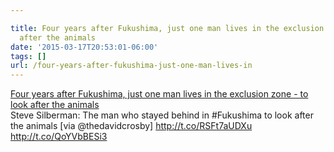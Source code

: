 ```yaml
---

title: Four years after Fukushima, just one man lives in the exclusion zone - to look
  after the animals
date: '2015-03-17T20:53:01-06:00'
tags: []
url: /four-years-after-fukushima-just-one-man-lives-in
---
```

<a href="http://wamiz.co.uk/naoto-matsumura-macchan-fukushima-animals/">Four years after Fukushima, just one man lives in the exclusion zone - to look after the animals</a><br/>Steve Silberman: The man who stayed behind in #Fukushima to look after the animals [via @thedavidcrosby] <a href="http://t.co/RSFt7aUDXu" target="_blank">http://t.co/RSFt7aUDXu</a> <a href="http://t.co/QoYVbBESi3" target="_blank">http://t.co/QoYVbBESi3</a>
